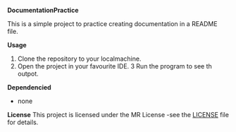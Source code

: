 **DocumentationPractice**

This is a simple project to practice creating documentation in a README file.

**Usage**
1. Clone the repository to your localmachine.
2. Open the project in your favourite IDE.
3 Run the program to see th outpot.

**Dependencied**
- none

**License**
This project is licensed under the MR License -see the [LICENSE](LICENSE) file for details.
